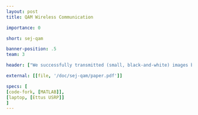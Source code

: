 ```yaml
---
layout: post
title: QAM Wireless Communication

importance: 0

short: sej-qam

banner-position: .5
team: 3

header: ["We successfully transmitted (small, black-and-white) images between software-defined radios.", "On the transmit end, we encoded the image into binary, split it into two data streams befitting [quadrature amplitude modulation](http://en.wikipedia.org/wiki/Quadrature_amplitude_modulation) (4-QAM, in our case, also known as [QPSK](http://en.wikipedia.org/wiki/QPSK)), and sent a packet for each row. On the receive end, we performed open-loop timing correction on the raw binary data and reassembled the image from the packets. The above image (constructed from received packets) shows that not everything made it through the channel... The [hastily written paper](/doc/sej-qam/paper.pdf) linked in the banner above goes into more detail."]

external: [[file, '/doc/sej-qam/paper.pdf']]

specs: [
[code-fork, [MATLAB]],
[laptop, [Ettus USRP]]
]
---
```


